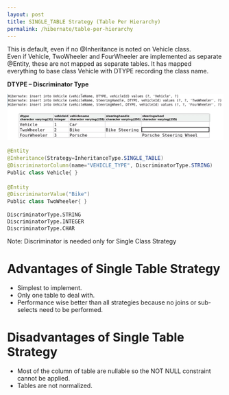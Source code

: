 ```yaml
---
layout: post
title: SINGLE_TABLE Strategy (Table Per Hierarchy)
permalink: /hibernate/table-per-hierarchy
---
```


This is default, even if no @Inheritance is noted on Vehicle class.  
Even if Vehicle, TwoWheeler and FourWheeler are implemented as separate @Entity, these are not mapped as separate tables. It has mapped everything to base class Vehicle with DTYPE recording the class name.

**DTYPE – Discriminator Type**

![inheritance-single-table-dtype](https://github.com/arpit04tripathi/files-cdn/raw/cdn/hibernate/inheritance-single-table-dtype.png)

```java
@Entity
@Inheritance(Strategy=InheritanceType.SINGLE_TABLE)
@DiscriminatorColumn(name="VEHICLE_TYPE", DiscriminatorType.STRING)
Public class Vehicle{ }

@Entity
@DiscriminatorValue("Bike")
Public class TwoWheeler{ }
```
```
DiscriminatorType.STRING
DiscriminatorType.INTEGER
DiscriminatorType.CHAR
```

Note:  Discriminator is needed only for Single Class Strategy

# Advantages of Single Table Strategy
-	Simplest to implement.
-	Only one table to deal with.
-	Performance wise better than all strategies because no joins or sub-selects need to be performed.

# Disadvantages of Single Table Strategy
-	Most of the column of table are nullable so the NOT NULL constraint cannot be applied.
-	Tables are not normalized.

